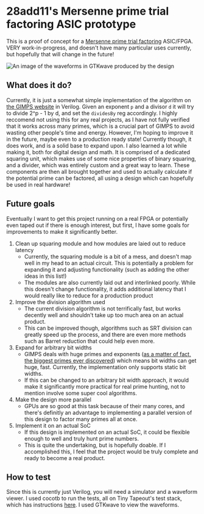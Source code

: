 # 28add11's Mersenne prime trial factoring ASIC prototype
This is a proof of concept for a [Mersenne prime trial factoring](https://www.mersenne.org/various/math.php#trial_factoring) ASIC/FPGA.
VERY work-in-progress, and doesn't have many particular uses currently, but hopefully that will change in the future!

![An image of the waveforms in GTKwave produced by the design](https://cloud-6413ryc5u-hack-club-bot.vercel.app/0mersennefactor.png)

## What does it do?
Currently, it is just a somewhat simple implementation of the algorithm on [the GIMPS website](https://www.mersenne.org/various/math.php#trial_factoring) in Verilog. Given an exponent `p` and a divisor `d` it will try to divide 2^p - 1 by d, and set the `dividesBy` reg accordingly.
I highly reccomend not using this for any real projects, as I have not fully verified that it works across many primes, which is a crucial part of GIMPS to avoid wasting other people's time and energy. However, I'm hoping to improve it in the future, maybe even to a production ready state!
Currently though, it does work, and is a solid base to expand upon. I also learned a lot while making it, both for digital design and math. 
It is comprised of a dedicated squaring unit, which makes use of some nice properties of binary squaring, and a divider, which was entirely custom and a great way to learn.
These components are then all brought together and used to actually calculate if the potential prime can be factored, all using a design which can hopefully be used in real hardware!

## Future goals
Eventually I want to get this project running on a real FPGA or potentially even taped out if there is enough interest, but first, I have some goals for improvements to make it significantly better.
1. Clean up squaring module and how modules are laied out to reduce latency
   - Currently, the squaring module is a bit of a mess, and doesn't map well in my head to an actual circuit. This is potentially a problem for expanding it and adjusting functionality (such as adding the other ideas in this list!)
   - The modules are also currently laid out and interlinked poorly. While this doesn't change functionality, it adds additional latency that I would really like to reduce for a production product
2. Improve the division algorithm used
   - The current division algorithm is not terrifically fast, but works decently well and shouldn't take up too much area on an actual product.
   - This can be improved though, algorithms such as SRT division can greatly speed up the process, and there are even more methods such as Barret reduction that could help even more.
3. Expand for arbitrary bit widths
   - GIMPS deals with huge primes and exponents ([as a matter of fact, the biggest primes ever discovered](https://www.mersenne.org/primes/?press=M136279841)) which means bit widths can get huge, fast. Currently, the implementation only supports static bit widths.
   - If this can be changed to an arbitrary bit width approach, it would make it significantly more practical for real prime hunting, not to mention involve some super cool algorithms.
4. Make the design more parallel
   - GPUs are so good at this task because of their many cores, and there's definitly an advantage to implementing a parallel version of this design to factor many primes all at once.
5. Implement it on an actual SoC
   - If this design is implemented on an actual SoC, it could be flexible enough to well and truly hunt prime numbers.
   - This is quite the undertaking, but is hopefully doable. If I accomplished this, I feel that the project would be truly complete and ready to become a real product.

## How to test
Since this is currently just Verilog, you will need a simulator and a waveform viewer. I used cocotb to run the tests, all on Tiny Tapeout's test stack, which has instructions [here](https://tinytapeout.com/hdl/testing/). I used GTKwave to view the waveforms.
